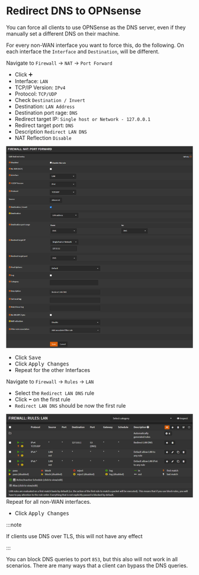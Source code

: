 # Redirect DNS to OPNsense

You can force all clients to use OPNSense as the DNS server,
even if they manually set a different DNS on their machine.

For every non-WAN interface you want to force this, do the following.
On each interface the `Interface` and `Destination`, will be different.

Navigate to `Firewall` -> `NAT` -> `Port Forward`

- Click <kbd>➕</kbd>
- Interface: `LAN`
- TCP/IP Version: `IPv4`
- Protocol: `TCP/UDP`
- Check `Destination / Invert`
- Destination: `LAN Address`
- Destination port rage: `DNS`
- Redirect target IP: `Single host or Network - 127.0.0.1`
- Redirect target port: `DNS`
- Description `Redirect LAN DNS`
- NAT Reflection `Disable`

![redirect-dns](img/redirect-dns.png)

- Click <kbd>Save</kbd>
- Click <kbd>Apply Changes</kbd>
- Repeat for the other Interfaces

Navigate to `Firewall` -> `Rules` -> `LAN`

- Select the `Redirect LAN DNS` rule
- Click <kbd>⬅️</kbd> on the first rule
- `Redirect LAN DNS` should be now the first rule

![redirect-dns-rule](img/redirect-dns-rule.png)
Repeat for all non-WAN interfaces.

- Click <kbd>Apply Changes</kbd>

:::note

If clients use DNS over TLS, this will not have any effect

:::

You can block DNS queries to port `853`, but this also will not work in all scenarios.
There are many ways that a client can bypass the DNS queries.
